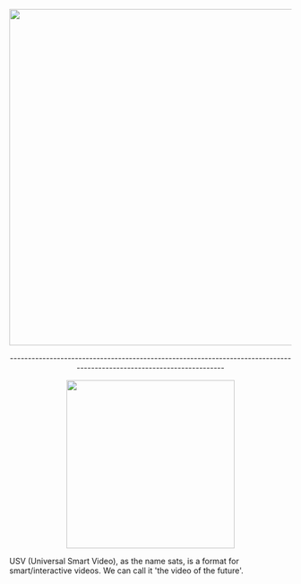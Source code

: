 <p align="center"><img width="600px" src="http://i.imgur.com/tXmKntN.png"/></p>
<p align="center">-----------------------------------------------------------------------------------------------------------------------</p>
<p align="center"><img width="300px" src="http://i.imgur.com/WDZye0M.png"/></p>
USV (Universal Smart Video), as the name sats, is a format for smart/interactive videos. We can call it 'the video of the future'.
